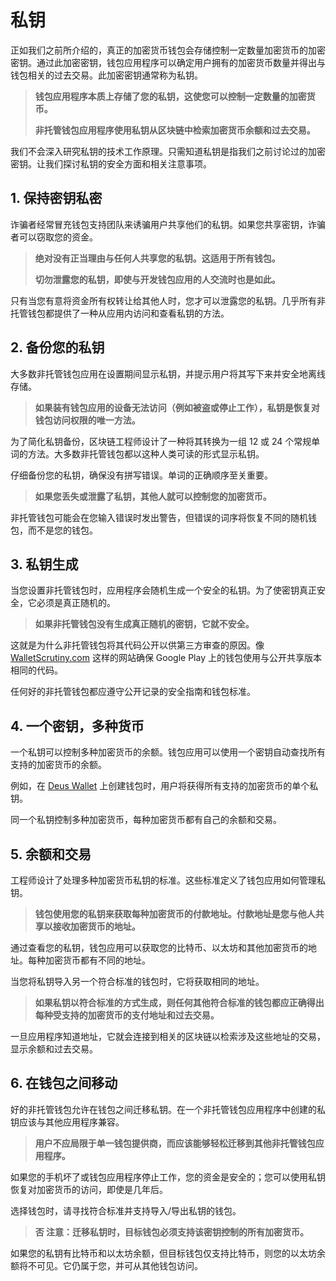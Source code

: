 # 私钥

正如我们之前所介绍的，真正的加密货币钱包会存储控制一定数量加密货币的加密密钥。通过此加密密钥，钱包应用程序可以确定用户拥有的加密货币数量并得出与钱包相关的过去交易。此加密密钥通常称为私钥。

> **钱包应用程序本质上存储了您的私钥，这使您可以控制一定数量的加密货币。**
>
> **非托管钱包应用程序使用私钥从区块链中检索加密货币余额和过去交易。**

我们不会深入研究私钥的技术工作原理。只需知道私钥是指我们之前讨论过的加密密钥。让我们探讨私钥的安全方面和相关注意事项。

## 1. 保持密钥私密

诈骗者经常冒充钱包支持团队来诱骗用户共享他们的私钥。如果您共享密钥，诈骗者可以窃取您的资金。

> **绝对没有正当理由与任何人共享您的私钥。这适用于所有钱包。**
>
> **切勿泄露您的私钥，即使与开发钱包应用的人交流时也是如此。**

只有当您有意将资金所有权转让给其他人时，您才可以泄露您的私钥。几乎所有非托管钱包都提供了一种从应用内访问和查看私钥的方法。

## 2. 备份您的私钥

大多数非托管钱包应用在设置期间显示私钥，并提示用户将其写下来并安全地离线存储。

> **如果装有钱包应用的设备无法访问（例如被盗或停止工作），私钥是恢复对钱包访问权限的唯一方法。**

为了简化私钥备份，区块链工程师设计了一种将其转换为一组 12 或 24 个常规单词的方法。大多数非托管钱包都以这种人类可读的形式显示私钥。

仔细备份您的私钥，确保没有拼写错误。单词的正确顺序至关重要。

> **如果您丢失或泄露了私钥，其他人就可以控制您的加密货币。**

非托管钱包可能会在您输入错误时发出警告，但错误的词序将恢复不同的随机钱包，而不是您的钱包。

## 3. 私钥生成

当您设置非托管钱包时，应用程序会随机生成一个安全的私钥。为了使密钥真正安全，它必须是真正随机的。

> **如果非托管钱包没有生成真正随机的密钥，它就不安全。**

这就是为什么非托管钱包将其代码公开以供第三方审查的原因。像 [WalletScrutiny.com](https://walletscrutiny.com) 这样的网站确保 Google Play 上的钱包使用与公开共享版本相同的代码。

任何好的非托管钱包都应遵守公开记录的安全指南和钱包标准。

## 4. 一个密钥，多种货币

一个私钥可以控制多种加密货币的余额。钱包应用可以使用一个密钥自动查找所有支持的加密货币的余额。

例如，在 [Deus Wallet](https://deuswallet.com) 上创建钱包时，用户将获得所有支持的加密货币的单个私钥。

同一个私钥控制多种加密货币，每种加密货币都有自己的余额和交易。

## 5. 余额和交易

工程师设计了处理多种加密货币私钥的标准。这些标准定义了钱包应用如何管理私钥。

> **钱包使用您的私钥来获取每种加密货币的付款地址。付款地址是您与他人共享以接收加密货币的地址。**

通过查看您的私钥，钱包应用可以获取您的比特币、以太坊和其他加密货币的地址。每种加密货币都有不同的地址。

当您将私钥导入另一个符合标准的钱包时，它将获取相同的地址。

> **如果私钥以符合标准的方式生成，则任何其他符合标准的钱包都应正确得出每种受支持的加密货币的支付地址和过去交易。**

一旦应用程序知道地址，它就会连接到相关的区块链以检索涉及这些地址的交易，显示余额和过去交易。

## 6. 在钱包之间移动

好的非托管钱包允许在钱包之间迁移私钥。在一个非托管钱包应用程序中创建的私钥应该与其他应用程序兼容。

> **用户不应局限于单一钱包提供商，而应该能够轻松迁移到其他非托管钱包应用程序。**

如果您的手机坏了或钱包应用程序停止工作，您的资金是安全的；您可以使用私钥恢复对加密货币的访问，即使是几年后。

选择钱包时，请寻找符合标准并支持导入/导出私钥的钱包。

> **否 注意：迁移私钥时，目标钱包必须支持该密钥控制的所有加密货币。**

如果您的私钥有比特币和以太坊余额，但目标钱包仅支持比特币，则您的以太坊余额将不可见。它仍属于您，并可从其他钱包访问。
